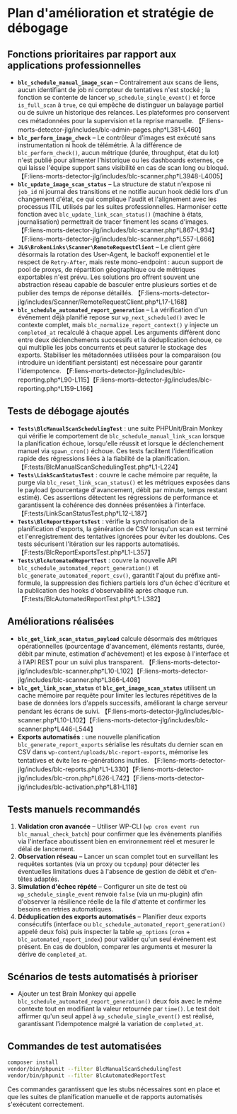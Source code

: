 # Plan d'amélioration et stratégie de débogage

## Fonctions prioritaires par rapport aux applications professionnelles

- **`blc_schedule_manual_image_scan`** – Contrairement aux scans de liens, aucun identifiant de job ni compteur de tentatives n'est stocké ; la fonction se contente de lancer `wp_schedule_single_event()` et force `is_full_scan` à `true`, ce qui empêche de distinguer un balayage partiel ou de suivre un historique des relances. Les plateformes pro conservent ces métadonnées pour la supervision et la reprise manuelle. 【F:liens-morts-detector-jlg/includes/blc-admin-pages.php†L381-L460】
- **`blc_perform_image_check`** – Le contrôleur d'images est exécuté sans instrumentation ni hook de télémétrie. À la différence de `blc_perform_check()`, aucun métrique (durée, throughput, état du lot) n'est publié pour alimenter l'historique ou les dashboards externes, ce qui laisse l'équipe support sans visibilité en cas de scan long ou bloqué. 【F:liens-morts-detector-jlg/includes/blc-scanner.php†L3948-L4005】
- **`blc_update_image_scan_status`** – La structure de statut n'expose ni `job_id` ni journal des transitions et ne notifie aucun hook dédié lors d'un changement d'état, ce qui complique l'audit et l'alignement avec les processus ITIL utilisés par les suites professionnelles. Harmoniser cette fonction avec `blc_update_link_scan_status()` (machine à états, journalisation) permettrait de tracer finement les scans d'images. 【F:liens-morts-detector-jlg/includes/blc-scanner.php†L867-L934】【F:liens-morts-detector-jlg/includes/blc-scanner.php†L557-L666】
- **`JLG\BrokenLinks\Scanner\RemoteRequestClient`** – Le client gère désormais la rotation des User-Agent, le backoff exponentiel et le respect de `Retry-After`, mais reste mono-endpoint : aucun support de pool de proxys, de répartition géographique ou de métriques exportables n'est prévu. Les solutions pro offrent souvent une abstraction réseau capable de basculer entre plusieurs sorties et de publier des temps de réponse détaillés. 【F:liens-morts-detector-jlg/includes/Scanner/RemoteRequestClient.php†L17-L168】
- **`blc_schedule_automated_report_generation`** – La vérification d'un événement déjà planifié repose sur `wp_next_scheduled()` avec le contexte complet, mais `blc_normalize_report_context()` y injecte un `completed_at` recalculé à chaque appel. Les arguments diffèrent donc entre deux déclenchements successifs et la déduplication échoue, ce qui multiplie les jobs concurrents et peut saturer le stockage des exports. Stabiliser les métadonnées utilisées pour la comparaison (ou introduire un identifiant persistant) est nécessaire pour garantir l'idempotence. 【F:liens-morts-detector-jlg/includes/blc-reporting.php†L90-L115】【F:liens-morts-detector-jlg/includes/blc-reporting.php†L159-L166】
## Tests de débogage ajoutés

- **`Tests\BlcManualScanSchedulingTest`** : une suite PHPUnit/Brain Monkey qui vérifie le comportement de `blc_schedule_manual_link_scan` lorsque la planification échoue, lorsqu'elle réussit et lorsque le déclenchement manuel via `spawn_cron()` échoue. Ces tests facilitent l'identification rapide des régressions liées à la fiabilité de la planification. 【F:tests/BlcManualScanSchedulingTest.php†L1-L224】
- **`Tests\LinkScanStatusTest`** : couvre le cache mémoire par requête, la purge via `blc_reset_link_scan_status()` et les métriques exposées dans le payload (pourcentage d'avancement, débit par minute, temps restant estimé). Ces assertions détectent les régressions de performance et garantissent la cohérence des données présentées à l'interface. 【F:tests/LinkScanStatusTest.php†L12-L187】
- **`Tests\BlcReportExportsTest`** : vérifie la synchronisation de la planification d'exports, la génération de CSV lorsqu'un scan est terminé et l'enregistrement des tentatives ignorées pour éviter les doublons. Ces tests sécurisent l'itération sur les rapports automatisés. 【F:tests/BlcReportExportsTest.php†L1-L357】
- **`Tests\BlcAutomatedReportTest`** : couvre la nouvelle API `blc_schedule_automated_report_generation()` et `blc_generate_automated_report_csv()`, garantit l'ajout du préfixe anti-formule, la suppression des fichiers partiels lors d'un échec d'écriture et la publication des hooks d'observabilité après chaque run. 【F:tests/BlcAutomatedReportTest.php†L1-L382】

## Améliorations réalisées

- **`blc_get_link_scan_status_payload`** calcule désormais des métriques opérationnelles (pourcentage d'avancement, éléments restants, durée, débit par minute, estimation d'achèvement) et les expose à l'interface et à l'API REST pour un suivi plus transparent. 【F:liens-morts-detector-jlg/includes/blc-scanner.php†L10-L102】【F:liens-morts-detector-jlg/includes/blc-scanner.php†L366-L408】
- **`blc_get_link_scan_status`** et **`blc_get_image_scan_status`** utilisent un cache mémoire par requête pour limiter les lectures répétitives de la base de données lors d'appels successifs, améliorant la charge serveur pendant les écrans de suivi. 【F:liens-morts-detector-jlg/includes/blc-scanner.php†L10-L102】【F:liens-morts-detector-jlg/includes/blc-scanner.php†L446-L544】
- **Exports automatisés** : une nouvelle planification `blc_generate_report_exports` sérialise les résultats du dernier scan en CSV dans `wp-content/uploads/blc-report-exports`, mémorise les tentatives et évite les re-générations inutiles. 【F:liens-morts-detector-jlg/includes/blc-reports.php†L1-L330】【F:liens-morts-detector-jlg/includes/blc-cron.php†L626-L742】【F:liens-morts-detector-jlg/includes/blc-activation.php†L81-L118】

## Tests manuels recommandés

1. **Validation cron avancée** – Utiliser WP-CLI (`wp cron event run blc_manual_check_batch`) pour confirmer que les événements planifiés via l'interface aboutissent bien en environnement réel et mesurer le délai de lancement.
2. **Observation réseau** – Lancer un scan complet tout en surveillant les requêtes sortantes (via un proxy ou `tcpdump`) pour détecter les éventuelles limitations dues à l'absence de gestion de débit et d'en-têtes adaptés.
3. **Simulation d'échec répété** – Configurer un site de test où `wp_schedule_single_event` renvoie `false` (via un mu-plugin) afin d'observer la résilience réelle de la file d'attente et confirmer les besoins en retries automatiques.
4. **Déduplication des exports automatisés** – Planifier deux exports consécutifs (interface ou `blc_schedule_automated_report_generation()` appelé deux fois) puis inspecter la table `wp_options` (`cron` + `blc_automated_report_index`) pour valider qu'un seul événement est présent. En cas de doublon, comparer les arguments et mesurer la dérive de `completed_at`.

## Scénarios de tests automatisés à prioriser

- Ajouter un test Brain Monkey qui appelle `blc_schedule_automated_report_generation()` deux fois avec le même contexte tout en modifiant la valeur retournée par `time()`. Le test doit affirmer qu'un seul appel à `wp_schedule_single_event()` est réalisé, garantissant l'idempotence malgré la variation de `completed_at`.

## Commandes de test automatisées

```bash
composer install
vendor/bin/phpunit --filter BlcManualScanSchedulingTest
vendor/bin/phpunit --filter BlcAutomatedReportTest
```
Ces commandes garantissent que les stubs nécessaires sont en place et que les suites de planification manuelle et de rapports automatisés s'exécutent correctement.
